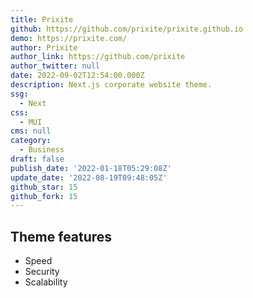 ```yaml
---
title: Prixite
github: https://github.com/prixite/prixite.github.io
demo: https://prixite.com/
author: Prixite
author_link: https://github.com/prixite
author_twitter: null
date: 2022-09-02T12:54:00.000Z
description: Next.js corporate website theme.
ssg:
  - Next
css:
  - MUI
cms: null
category:
  - Business
draft: false
publish_date: '2022-01-18T05:29:08Z'
update_date: '2022-08-19T09:48:05Z'
github_star: 15
github_fork: 15
---
```


## Theme features

- Speed
- Security
- Scalability
